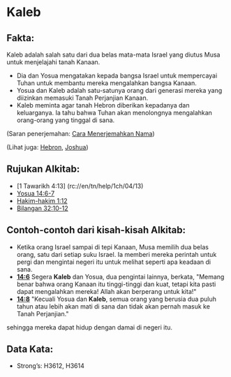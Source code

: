 # Kaleb

## Fakta:

Kaleb adalah salah satu dari dua belas mata-mata Israel yang diutus Musa untuk menjelajahi tanah Kanaan. 

* Dia dan Yosua mengatakan kepada bangsa Israel untuk mempercayai Tuhan untuk membantu mereka mengalahkan bangsa Kanaan.
* Yosua dan Kaleb adalah satu-satunya orang dari generasi mereka yang diizinkan memasuki Tanah Perjanjian Kanaan.
* Kaleb meminta agar tanah Hebron diberikan kepadanya dan keluarganya. Ia tahu bahwa Tuhan akan menolongnya mengalahkan orang-orang yang tinggal di sana. 

(Saran penerjemahan: [Cara Menerjemahkan Nama](rc://en/ta/man/translate/translate-names)) 

(Lihat juga: [Hebron](../names/hebron.md), [Joshua](../names/joshua.md)) 

## Rujukan Alkitab:

* [1 Tawarikh 4:13] (rc://en/tn/help/1ch/04/13)
* [Yosua 14:6-7](rc://en/tn/help/jos/14/06)
* [Hakim-hakim 1:12](rc://en/tn/help/jdg/01/12)
* [Bilangan 32:10-12](rc://en/tn/help/num/32/10) 

## Contoh-contoh dari kisah-kisah Alkitab:

* Ketika orang Israel sampai di tepi Kanaan, Musa memilih dua belas orang, satu dari setiap suku Israel. Ia memberi mereka perintah untuk pergi dan mengintai negeri itu untuk melihat seperti apa keadaan di sana.
* __[14:6](rc://en/tn/help/obs/14/06)__ Segera __Kaleb__ dan Yosua, dua pengintai lainnya, berkata, "Memang benar bahwa orang Kanaan itu tinggi-tinggi dan kuat, tetapi kita pasti dapat mengalahkan mereka! Allah akan berperang untuk kita!"
* __[14:8](rc://en/tn/help/obs/14/08)__ "Kecuali Yosua dan __Kaleb__, semua orang yang berusia dua puluh tahun atau lebih akan mati di sana dan tidak akan pernah masuk ke Tanah Perjanjian." 

sehingga mereka dapat hidup dengan damai di negeri itu. 

## Data Kata:

* Strong’s: H3612, H3614
